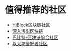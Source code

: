 # 值得推荐的社区

* [HiBlock区块链社区](https://hiblock.one/)
* [深入浅出区块链](https://learnblockchain.cn)
* [巴比特-区块链综合社区](http://8btc.com/)
* [以太坊爱好者社区](http://ethfans.org/)



